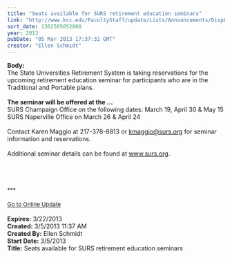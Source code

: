 ```yaml
---
title: "Seats available for SURS retirement education seminars"
link: "http://www.kcc.edu/FacultyStaff/update/Lists/Announcements/DispForm.aspx?ID=1016"
sort_date: 1362505052000
year: 2013
pubDate: "05 Mar 2013 17:37:32 GMT"
creator: "Ellen Schmidt"
---
```


<div><b>Body:</b> <div class="ExternalClass9E4066729F3B4F30A3076036E746A8FF"><div>The State Universities Retirement System is taking reservations for the upcoming retirement education seminar for participants who are in the Traditional and Portable plans.</div>
<div> </div>
<div><strong>The seminar will be offered at the ...</strong></div>
<div>SURS Champaign Office on the following dates: March 19, April 30 &amp; May 15</div>
<div>SURS Naperville Office on March 26 &amp; April 24</div>
<div> </div>
<div>Contact Karen Maggio at 217-378-8813 or <a href="mailto:kmaggio@surs.org">kmaggio@surs.org</a> for seminar information and reservations.  </div>
<div> </div>
<div>Additional seminar details can be found at <a href="http://www.surs.org">www.surs.org</a>.</div>
<div> </div>
<div> </div>
<div> </div>
<div> </div>
<div>
<div><font size="2">***</font></div>
<div><font size="2"></font> </div>
<div><a href="/FacultyStaff/update/Pages/dailyupdate.aspx"><font size="2">Go to Online Update</font></a></div>
<div> </div></div></div></div>
<div><b>Expires:</b> 3/22/2013</div>
<div><b>Created:</b> 3/5/2013 11:37 AM</div>
<div><b>Created By:</b> Ellen Schmidt</div>
<div><b>Start Date:</b> 3/5/2013</div>
<div><b>Title:</b> Seats available for SURS retirement education seminars</div>
